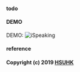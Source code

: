 
#### todo 

#### DEMO
DEMO: 
![iSpeaking](https://github.com/muyun/dev.speech/blob/master/ispeaking/speech_demo.png "Speaking and Improving")

#### reference

####  Copyright (c) 2019 [HSUHK](https://dlc.hsu.edu.hk/)
